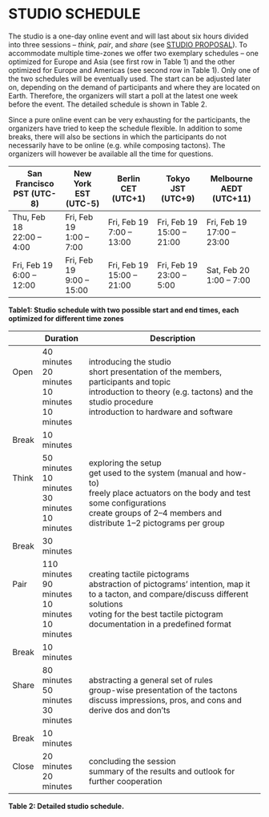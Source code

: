 # STUDIO SCHEDULE
The studio is a one-day online event and will last about six hours
divided into three sessions – *think, pair*, and *share* (see [STUDIO PROPOSAL](studioProposal)). To
accommodate multiple time-zones we offer two exemplary schedules
 – one optimized for Europe and Asia (see first row in Table 1)
and the other optimized for Europe and Americas (see second row
in Table 1). Only one of the two schedules will be eventually used.
The start can be adjusted later on, depending on the demand of
participants and where they are located on Earth. Therefore, the
organizers will start a poll at the latest one week before the event.
The detailed schedule is shown in Table 2.

Since a pure online event can be very exhausting for the participants,
the organizers have tried to keep the schedule flexible.
In addition to some breaks, there will also be sections in which
the participants do not necessarily have to be online (e.g. while
composing tactons). The organizers will however be available all
the time for questions.

| San Francisco<br/> PST (UTC-8) | New York<br/> EST (UTC-5)     | Berlin<br/> CET (UTC+1)        | Tokyo<br/> JST (UTC+9)         | Melbourne<br/> AEDT (UTC+11)   |
|--------------------------------|-------------------------------|--------------------------------|--------------------------------|--------------------------------|
| Thu, Feb 18<br/> 22:00 – 4:00  | Fri, Feb 19<br/> 1:00 – 7:00  | Fri, Feb 19<br/> 7:00 – 13:00  | Fri, Feb 19<br/> 15:00 – 21:00 | Fri, Feb 19<br/> 17:00 – 23:00 |
| Fri, Feb 19<br/> 6:00 – 12:00  | Fri, Feb 19<br/> 9:00 – 15:00 | Fri, Feb 19<br/> 15:00 – 21:00 | Fri, Feb 19<br/> 23:00 – 5:00  | Sat, Feb 20<br/> 1:00 – 7:00   |

**Table1: Studio schedule with two possible start and end times, each optimized for different time zones**

|                              | Duration                                                    | Description                                                                                                                                                                                                             |
|------------------------------|-------------------------------------------------------------|-------------------------------------------------------------------------------------------------------------------------------------------------------------------------------------------------------------------------|
| Open<br/> <br/> <br/> <br/>  | 40 minutes<br/> 20 minutes<br/> 10 minutes<br/> 10 minutes  | introducing the studio<br/> short presentation of the members, participants and topic<br/> introduction to theory (e.g. tactons) and the studio procedure<br/> introduction to hardware and software                    |
| Break                        | 10 minutes                                                  |                                                                                                                                                                                                                         |
| Think<br/> <br/> <br/> <br/> | 50 minutes<br/> 10 minutes<br/> 30 minutes<br/> 10 minutes  | exploring the setup<br/> get used to the system (manual and how-to)<br/> freely place actuators on the body and test some configurations<br/> create groups of 2–4 members and distribute 1–2 pictograms per group      |
| Break                        | 30 minutes                                                  |                                                                                                                                                                                                                         |
| Pair<br/> <br/> <br/> <br/>  | 110 minutes<br/> 90 minutes<br/> 10 minutes<br/> 10 minutes | creating tactile pictograms<br/> abstraction of pictograms’ intention, map it to a tacton, and compare/discuss different solutions<br/> voting for the best tactile pictogram<br/> documentation in a predefined format |
| Break                        | 10 minutes                                                  |                                                                                                                                                                                                                         |
| Share<br/> <br/> <br/>       | 80 minutes<br/> 50 minutes<br/> 30 minutes                  | abstracting a general set of rules<br/> group-wise presentation of the tactons<br/> discuss impressions, pros, and cons and derive dos and don’ts                                                                       |
| Break                        | 10 minutes                                                  |                                                                                                                                                                                                                         |
| Close<br/> <br/>             | 20 minutes<br/> 20 minutes                                  | concluding the session<br/> summary of the results and outlook for further cooperation                                                                                                                                  |

**Table 2: Detailed studio schedule.**


